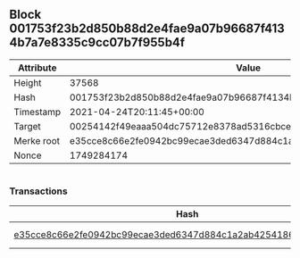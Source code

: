 ## Block 001753f23b2d850b88d2e4fae9a07b96687f4134b7a7e8335c9cc07b7f955b4f

Attribute | Value
--- | ---
Height | 37568
Hash | 001753f23b2d850b88d2e4fae9a07b96687f4134b7a7e8335c9cc07b7f955b4f
Timestamp | 2021-04-24T20:11:45+00:00
Target | 00254142f49eaaa504dc75712e8378ad5316cbcead634704b3734b6271167cc4
Merke root | e35cce8c66e2fe0942bc99ecae3ded6347d884c1a2ab42541861ca4d4f15efee
Nonce | 1749284174

```

```

### Transactions

Hash | Amount
--- | ---
[e35cce8c66e2fe0942bc99ecae3ded6347d884c1a2ab42541861ca4d4f15efee](e35cce8c66e2fe0942bc99ecae3ded6347d884c1a2ab42541861ca4d4f15efee.md) | 10.00000000 SKEPTI 
